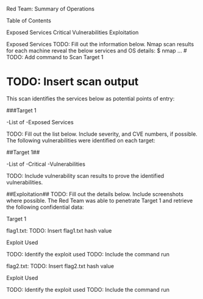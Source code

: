Red Team: Summary of Operations

Table of Contents

Exposed Services
Critical Vulnerabilities
Exploitation


Exposed Services
TODO: Fill out the information below.
Nmap scan results for each machine reveal the below services and OS details:
$ nmap ... # TODO: Add command to Scan Target 1
  # TODO: Insert scan output
This scan identifies the services below as potential points of entry:

###Target 1

-List of
-Exposed Services



TODO: Fill out the list below. Include severity, and CVE numbers, if possible.
The following vulnerabilities were identified on each target:

##Target 1##

-List of
-Critical
-Vulnerabilities



TODO: Include vulnerability scan results to prove the identified vulnerabilities.

##Exploitation##
TODO: Fill out the details below. Include screenshots where possible.
The Red Team was able to penetrate Target 1 and retrieve the following confidential data:

Target 1


flag1.txt: TODO: Insert flag1.txt hash value


Exploit Used

TODO: Identify the exploit used
TODO: Include the command run





flag2.txt: TODO: Insert flag2.txt hash value


Exploit Used

TODO: Identify the exploit used
TODO: Include the command run
